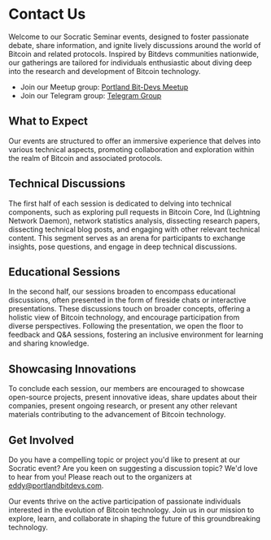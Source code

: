 # Contact Us

Welcome to our Socratic Seminar events, designed to foster passionate debate, share information, and ignite lively discussions around the
world of Bitcoin and related protocols. Inspired by Bitdevs communities nationwide, our gatherings are tailored for individuals enthusiastic
about diving deep into the research and development of Bitcoin technology.

- Join our Meetup group: <a href="https://www.meetup.com/portlandbitdevs/" target="_blank">Portland Bit-Devs Meetup</a><br/>
- Join our Telegram group: <a href="https://t.me/+hk_V3SDCnDE1MWNh" target="_blank">Telegram Group</a>

## What to Expect

Our events are structured to offer an immersive experience that delves into various technical aspects, promoting collaboration and exploration
within the realm of Bitcoin and associated protocols.

## Technical Discussions

The first half of each session is dedicated to delving into technical components, such as exploring pull requests in Bitcoin Core,
lnd (Lightning Network Daemon), network statistics analysis, dissecting research papers, dissecting technical blog posts, and
engaging with other relevant technical content. This segment serves as an arena for participants to exchange insights, pose questions,
and engage in deep technical discussions.

## Educational Sessions

In the second half, our sessions broaden to encompass educational discussions, often presented in the form of fireside chats or
interactive presentations. These discussions touch on broader concepts, offering a holistic view of Bitcoin technology, and encourage
participation from diverse perspectives. Following the presentation, we open the floor to feedback and Q&A sessions, fostering an
inclusive environment for learning and sharing knowledge.

## Showcasing Innovations

To conclude each session, our members are encouraged to showcase open-source projects, present innovative ideas, share updates about their
companies, present ongoing research, or present any other relevant materials contributing to the advancement of Bitcoin technology.

## Get Involved

Do you have a compelling topic or project you'd like to present at our Socratic event? Are you keen on suggesting a discussion topic? We'd
love to hear from you! Please reach out to the organizers at eddy@portlandbitdevs.com.

Our events thrive on the active participation of passionate individuals interested in the evolution of Bitcoin technology. Join us in our
mission to explore, learn, and collaborate in shaping the future of this groundbreaking technology.
